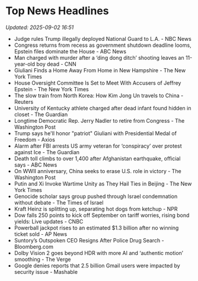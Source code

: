 # Top News Headlines

_Updated: 2025-09-02 16:51_

- Judge rules Trump illegally deployed National Guard to L.A. - NBC News
- Congress returns from recess as government shutdown deadline looms, Epstein files dominate the House - ABC News
- Man charged with murder after a ‘ding dong ditch’ shooting leaves an 11-year-old boy dead - CNN
- Giuliani Finds a Home Away From Home in New Hampshire - The New York Times
- House Oversight Committee Is Set to Meet With Accusers of Jeffrey Epstein - The New York Times
- The slow train from North Korea: How Kim Jong Un travels to China - Reuters
- University of Kentucky athlete charged after dead infant found hidden in closet - The Guardian
- Longtime Democratic Rep. Jerry Nadler to retire from Congress - The Washington Post
- Trump says he'll honor "patriot" Giuliani with Presidential Medal of Freedom - Axios
- Alarm after FBI arrests US army veteran for ‘conspiracy’ over protest against Ice - The Guardian
- Death toll climbs to over 1,400 after Afghanistan earthquake, official says - ABC News
- On WWII anniversary, China seeks to erase U.S. role in victory - The Washington Post
- Putin and Xi Invoke Wartime Unity as They Hail Ties in Beijing - The New York Times
- Genocide scholar says group pushed through Israel condemnation without debate - The Times of Israel
- Kraft Heinz is splitting up, separating hot dogs from ketchup - NPR
- Dow falls 250 points to kick off September on tariff worries, rising bond yields: Live updates - CNBC
- Powerball jackpot rises to an estimated $1.3 billion after no winning ticket sold - AP News
- Suntory’s Outspoken CEO Resigns After Police Drug Search - Bloomberg.com
- Dolby Vision 2 goes beyond HDR with more AI and ‘authentic motion’ smoothing - The Verge
- Google denies reports that 2.5 billion Gmail users were impacted by security issue - Mashable